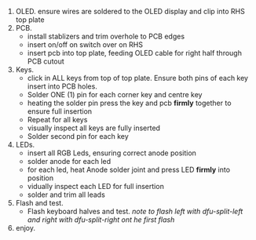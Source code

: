 1. OLED.  ensure wires are soldered to the OLED display and clip into RHS top plate
2. PCB. 
    - install stablizers and trim overhole to PCB edges
    - insert on/off on switch over on RHS
    - insert pcb into top plate, feeding OLED cable for right half through PCB cutout
3. Keys.
    - click in ALL keys from top of top plate.  Ensure both pins of each key insert into PCB holes.
    - Solder ONE (1) pin for each corner key and centre key
    - heating the solder pin press the key and pcb **firmly** together to ensure full insertion
    - Repeat for all keys
    - visually inspect all keys are fully inserted
    - Solder second pin for each key
4. LEDs.
    - insert all RGB Leds, ensuring correct anode position
    - solder anode for each led
    - for each led, heat Anode solder joint and press LED **firmly** into position
    - vidually inspect each LED for full insertion
    - solder and trim all leads
5. Flash and test.
    - Flash keyboard halves and test.   *note to flash left with dfu-split-left and right with dfu-split-right ont he first flash*
6. enjoy.